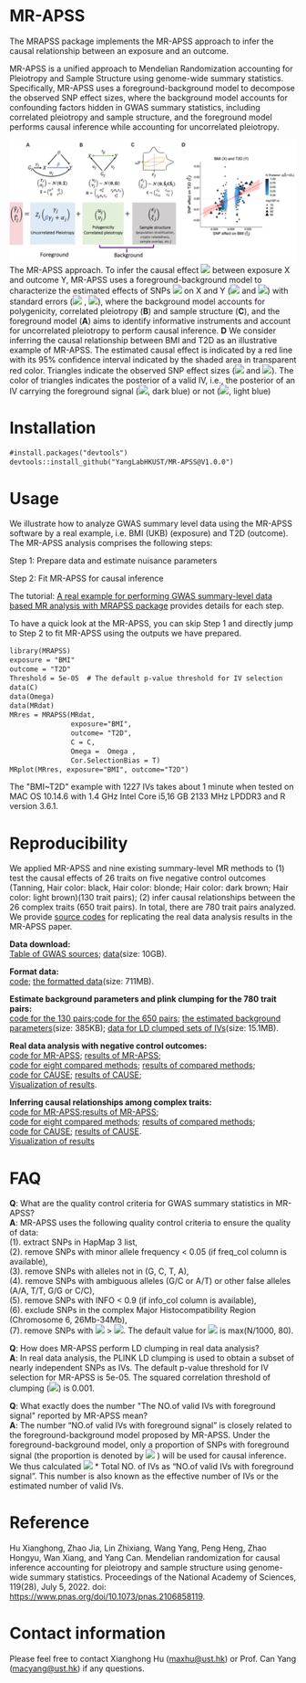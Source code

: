 # MR-APSS
<!--[![Github tag](https://badgen.net/github/tag/YangLabHKUST/MR-APSS)](https://github.com/YangLabHKUST/MR-APSS/tags/)
[![Github All Releases](https://img.shields.io/github/downloads/YangLabHKUST/MR-APSS/total.svg)]()
[![Stars](https://img.shields.io/github/stars/YangLabHKUST/MR-APSS?logo=GitHub&color=yellow)](https://github.com/YangLabHKUST/MR-APSS/stargazers) Download counts since July 8, 2022.-->

The MRAPSS package implements the MR-APSS approach to infer the causal relationship between an exposure and an outcome.

MR-APSS is a unified approach to Mendelian Randomization accounting for Pleiotropy and Sample Structure using genome-wide summary statistics. Specifically, MR-APSS uses a foreground-background model to decompose the observed SNP effect sizes, where the background model accounts for confounding factors hidden in GWAS summary statistics, including correlated pleiotropy and sample structure, and the foreground model performs causal inference while accounting for uncorrelated pleiotropy.

![The MR-APSS appoach](https://github.com/YangLabHKUST/MRAPSS_RealDataAnalysis_reproduce/blob/master/Fig1.png)
The MR-APSS approach. To infer the causal effect <img src="https://render.githubusercontent.com/render/math?math=\beta"> between exposure X and outcome Y,
MR-APSS uses a foreground-background model to characterize the estimated effects of SNPs <img src="https://render.githubusercontent.com/render/math?math=G_j"> on X and Y (<img src="https://render.githubusercontent.com/render/math?math=\hat\gamma_j"> and <img src="https://render.githubusercontent.com/render/math?math=\hat\Gamma_j">)  with standard errors (<img src="https://render.githubusercontent.com/render/math?math=\hat s_{X,j}"> , <img src="https://render.githubusercontent.com/render/math?math=\hat s_{Y,j}">), where the background model accounts for polygenicity, correlated pleiotropy (**B**) and sample structure (**C**), and the foreground model (**A**) aims to identify informative instruments and account for uncorrelated pleiotropy to perform causal inference. **D** We consider inferring the causal relationship between BMI and T2D as an illustrative example of MR-APSS. The estimated causal effect is indicated by a red line with its 95% confidence interval indicated by the shaded area in transparent red color. Triangles indicate the observed SNP effect sizes (<img src="https://render.githubusercontent.com/render/math?math=\hat\gamma_j"> and <img src="https://render.githubusercontent.com/render/math?math=\hat\Gamma_j">). The color of triangles indicates the posterior of a valid IV, i.e., the posterior of an IV carrying the foreground signal (<img src="https://render.githubusercontent.com/render/math?math=Z_j=1">, dark blue) or not (<img src="https://render.githubusercontent.com/render/math?math=Z_j=0">, light blue)

# Installation 
```{r}
#install.packages("devtools")
devtools::install_github("YangLabHKUST/MR-APSS@V1.0.0")
```

# Usage
We illustrate how to analyze GWAS summary level data using the MR-APSS software by a real example, i.e. BMI (UKB) (exposure) and T2D (outcome). The MR-APSS analysis comprises the following steps:

 Step 1: Prepare data and estimate nuisance parameters 
 
 Step 2: Fit MR-APSS for causal inference
 

The tutorial:  [A real example for performing GWAS summary-level data based MR analysis with MRAPSS package](https://github.com/YangLabHKUST/MR-APSS/blob/master/MRAPSS_Rpackage_Tutorial.pdf) provides details for each step.

To have a quick look at the MR-APSS, you can skip Step 1 and directly jump to Step 2 to fit MR-APSS using the outputs we have prepared.
```{r}
library(MRAPSS)
exposure = "BMI"
outcome = "T2D"
Threshold = 5e-05  # The default p-value threshold for IV selection 
data(C)
data(Omega)
data(MRdat)
MRres = MRAPSS(MRdat,
               exposure="BMI",
               outcome= "T2D",
               C = C,
               Omega =  Omega ,
               Cor.SelectionBias = T)
MRplot(MRres, exposure="BMI", outcome="T2D")
```
The "BMI~T2D" example with 1227 IVs takes about 1 minute when tested on MAC OS 10.14.6 with 1.4 GHz Intel Core i5,16 GB 2133 MHz LPDDR3 and R version 3.6.1. 

<!-- We provide an example R code in "MR-APSS/example" for performing MR analysis with the other five MR methods (IVW, Egger, MRMix, RAPS, and CAUSE). -->

# Reproducibility
We applied MR-APSS and nine existing summary-level MR methods to (1) test the causal effects of 26 traits on five negative control outcomes (Tanning, Hair color: black, Hair color: blonde; Hair color: dark brown; Hair color: light brown)(130 trait pairs); (2) infer causal relationships between the 26 complex traits (650 trait pairs). In total, there are 780 trait pairs analyzed. We provide [source codes](https://github.com/YangLabHKUST/MRAPSS_RealDataAnalysis_reproduce) for replicating the real data analysis results in the MR-APSS paper. 

**Data download:**  
[Table of GWAS sources](https://github.com/YangLabHKUST/MRAPSS_RealDataAnalysis_reproduce/blob/master/GWAS_26and5_source.csv); [data](https://gohkust-my.sharepoint.com/:u:/g/personal/maxhu_ust_hk/ES9MymhzqMVDhT5L0uwoD0EBHYeLC2wj2CIVcqYm4dJBRQ?e=kvnQlz)(size: 10GB).

**Format data:**  
[code](https://htmlpreview.github.io/?https://github.com/YangLabHKUST/MRAPSS_RealDataAnalysis_reproduce/blob/master/Format_GWASdata.html); [the formatted data](https://gohkust-my.sharepoint.com/:u:/g/personal/maxhu_ust_hk/EVe128zsM5BKm1vze-PaKrUBAaFSvniwNWxkX4HJBO_lJA?e=IRn46T)(size: 711MB).

<!-- We provide [GWAS summary-level datasets] for the five negative control outcomes (Tanning, Hair color: black, Hair color: blonde; Hair color: dark brown; Hair color: light brown) and 26 complex traits. The detailed information for the sources of GWAS datasets is summarized in a [CSV file](https://github.com/YangLabHKUST/MRAPSS_RealDataAnalysis_reproduce/blob/master/GWAS_26and5_source.csv).  
Next, an important step is to format the GWAS summary statistics for the MR_APSS analysis: [code](https://htmlpreview.github.io/?https://github.com/YangLabHKUST/MRAPSS_RealDataAnalysis_reproduce/blob/master/Format_GWASdata.html) and [the formatted datasets](). -->

**Estimate background parameters and plink clumping for the 780 trait pairs:**  
[code for the 130 pairs](https://htmlpreview.github.io/?https://github.com/YangLabHKUST/MRAPSS_RealDataAnalysis_reproduce/blob/master/NC_BackgroundParametersEst_Clumping.html);[code for the 650 pairs](https://htmlpreview.github.io/?https://github.com/YangLabHKUST/MRAPSS_RealDataAnalysis_reproduce/blob/master/Traits_BackgroundParametersEst_Clumping.html); [the estimated background parameters](https://gohkust-my.sharepoint.com/:u:/g/personal/maxhu_ust_hk/ESy5hhtWkpxLt7ikJ55d58QBJxiNqfOUhSEExwVynhPVvA?e=Mf7CjS)(size: 385KB); [data for LD clumped sets of IVs](https://gohkust-my.sharepoint.com/:u:/g/personal/maxhu_ust_hk/EclXsws3J3RNoZDt4Hvgjq4BFPm8amaQuRRpcbt7_eaVHA?e=Agxn2I)(size: 15.1MB).

**Real data analysis with negative control outcomes:**  
[code for MR-APSS](https://htmlpreview.github.io/?https://github.com/YangLabHKUST/MRAPSS_RealDataAnalysis_reproduce/blob/master/NC_MR-APSS.html); [results of MR-APSS](https://github.com/YangLabHKUST/MRAPSS_RealDataAnalysis_reproduce/blob/master/NC_MRAPSS.MRres);  
[code for eight compared methods](https://htmlpreview.github.io/?https://github.com/YangLabHKUST/MRAPSS_RealDataAnalysis_reproduce/blob/master/NC_8MRmethods.html); [results of compared methods](https://github.com/YangLabHKUST/MRAPSS_RealDataAnalysis_reproduce/blob/master/NC_8methods.MRres);  
[code for CAUSE](https://htmlpreview.github.io/?https://github.com/YangLabHKUST/MRAPSS_RealDataAnalysis_reproduce/blob/master/NC_CAUSE.html); [results of CAUSE](https://github.com/YangLabHKUST/MRAPSS_RealDataAnalysis_reproduce/blob/master/NC_CAUSE.MRres);  
[Visualization of results](https://htmlpreview.github.io/?https://github.com/YangLabHKUST/MRAPSS_RealDataAnalysis_reproduce/blob/master/NC-plots.html).
<!-- (https://github.com/YangLabHKUST/MRAPSS_RealDataAnalysis_reproduce/blob/master/NC_CAUSE_MRres). -->
<!-- [code for estimating background parameters and plink clumping](https://htmlpreview.github.io/?https://github.com/YangLabHKUST/MRAPSS_RealDataAnalysis_reproduce/blob/master/NC_BackgroundParametersEst_Clumping.html) and the outputs: [the estimated background parameters](https://gohkust-my.sharepoint.com/:u:/g/personal/maxhu_ust_hk/ESy5hhtWkpxLt7ikJ55d58QBJxiNqfOUhSEExwVynhPVvA?e=Mf7CjS) and [the clumped IV datasets](https://gohkust-my.sharepoint.com/:u:/g/personal/maxhu_ust_hk/ERjc_iN5xbROm3yeZ8fHKtEB6N-0IDcndvbdMrCfztwtsw?e=h5hjpH).  -->

**Inferring causal relationships among complex traits:**  
[code for MR-APSS](https://htmlpreview.github.io/?https://github.com/YangLabHKUST/MRAPSS_RealDataAnalysis_reproduce/blob/master/Traits_MR-APSS.html);[results of MR-APSS](https://github.com/YangLabHKUST/MRAPSS_RealDataAnalysis_reproduce/blob/master/Traits_MRAPSS.MRres);  
[code for eight compared methods](https://htmlpreview.github.io/?https://github.com/YangLabHKUST/MRAPSS_RealDataAnalysis_reproduce/blob/master/Traits_8MRmethods.html); [results of compared methods](https://github.com/YangLabHKUST/MRAPSS_RealDataAnalysis_reproduce/blob/master/Traits_8methods.MRres);  
[code for CAUSE](https://htmlpreview.github.io/?https://github.com/YangLabHKUST/MRAPSS_RealDataAnalysis_reproduce/blob/master/Traits_CAUSE.html); [results of CAUSE](https://github.com/YangLabHKUST/MRAPSS_RealDataAnalysis_reproduce/blob/master/Traits_CAUSE.MRres).   
[Visualization of results](https://htmlpreview.github.io/?https://github.com/YangLabHKUST/MRAPSS_RealDataAnalysis_reproduce/blob/master/Traits-plots.html)
<!-- [code for estimating background parameters and plink clumping](https://htmlpreview.github.io/?https://github.com/YangLabHKUST/MRAPSS_RealDataAnalysis_reproduce/blob/master/Traits_BackgroundParametersEst_Clumping.html) and the outputs: [the estimated background parameters](https://gohkust-my.sharepoint.com/:u:/g/personal/maxhu_ust_hk/ESy5hhtWkpxLt7ikJ55d58QBJxiNqfOUhSEExwVynhPVvA?e=Mf7CjS) and [the clumped IV datasets](https://gohkust-my.sharepoint.com/:u:/g/personal/maxhu_ust_hk/ERjc_iN5xbROm3yeZ8fHKtEB6N-0IDcndvbdMrCfztwtsw?e=h5hjpH);-->

# FAQ
**Q**: What are the quality control criteria for GWAS summary statistics in MR-APSS?  
**A**: MR-APSS uses the following quality control criteria to ensure the quality of data:  
(1). extract SNPs in HapMap 3 list,  
(2). remove SNPs with minor allele frequency < 0.05 (if freq\_col column is available),  
(3). remove SNPs with alleles not in (G, C, T, A),  
(4). remove SNPs with ambiguous alleles (G/C or A/T) or other false alleles (A/A, T/T, G/G or C/C),  
(5). remove SNPs with INFO < 0.9 (if info_col column is available),   
(6). exclude SNPs in the complex Major Histocompatibility Region (Chromosome 6, 26Mb-34Mb),  
(7). remove SNPs with <img src="https://render.githubusercontent.com/render/math?math=\chi^2"> > <img src="https://render.githubusercontent.com/render/math?math=\chi^2_{max}">. The default value for <img src="https://render.githubusercontent.com/render/math?math=\chi^2_{max}"> is max(N/1000, 80).  

**Q**: How does MR-APSS perform LD clumping in real data analysis?  
**A**: In real data analysis, the PLINK LD clumping is used to obtain a subset of nearly independent SNPs as IVs. The default p-value threshold for IV selection for MR-APSS is 5e-05. The squared correlation threshold of clumping (<img src="https://render.githubusercontent.com/render/math?math=r^2">) is 0.001.

**Q**: What exactly does the number "The NO.of valid IVs with foreground signal" reported by MR-APSS mean?  
**A**: The number “NO.of valid IVs with foreground signal” is closely related to the foreground-background model proposed by MR-APSS.  Under the foreground-background model, only a proportion of SNPs with foreground signal (the proportion is denoted by <img src="https://render.githubusercontent.com/render/math?math=\pi_t"> ) will be used for causal inference.  We thus calculated <img src="https://render.githubusercontent.com/render/math?math=\hat\pi_t"> * Total NO. of IVs as “NO.of valid IVs with foreground signal”. This number is also known as the effective number of IVs or the estimated number of valid IVs.


# Reference
<!--Xianghong Hu, Jia Zhao, Zhixiang Lin, Yang Wang, Heng Peng, Hongyu Zhao, Xiang Wan, Can Yang. Mendelian Randomization for causal inference accounting for pleiotropy and sample structure using genome-wide summary statistics. bioRxiv 2021.03.11.434915; doi: https://doi.org/10.1101/2021.03.11.434915. To appear in Proceedings of the National Academy of Sciences (PNAS), 2022.-->
Hu Xianghong, Zhao Jia, Lin Zhixiang, Wang Yang, Peng Heng, Zhao Hongyu, Wan Xiang, and Yang Can. Mendelian randomization for causal inference accounting for pleiotropy and sample structure using genome-wide summary statistics. Proceedings of the National Academy of Sciences, 119(28), July 5, 2022. doi: https://www.pnas.org/doi/10.1073/pnas.2106858119.
# Contact information

Please feel free to contact Xianghong Hu (maxhu@ust.hk) or Prof. Can Yang (macyang@ust.hk) if any questions.

